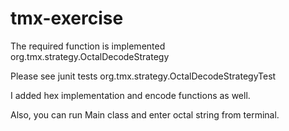 # tmx-exercise

The required function is implemented org.tmx.strategy.OctalDecodeStrategy

Please see junit tests org.tmx.strategy.OctalDecodeStrategyTest

I added hex implementation and encode functions as well.

Also, you can run Main class and enter octal string from terminal.
